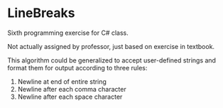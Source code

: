 # LineBreaks
Sixth programming exercise for C# class.

Not actually assigned by professor, just based on exercise in textbook.

This algorithm could be generalized to accept user-defined strings
and format them for output according to three rules:

1. Newline at end of entire string
2. Newline after each comma character
3. Newline after each space character
